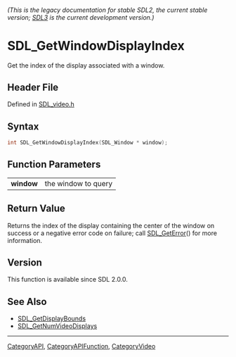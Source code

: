 ###### (This is the legacy documentation for stable SDL2, the current stable version; [SDL3](https://wiki.libsdl.org/SDL3/) is the current development version.)
# SDL_GetWindowDisplayIndex

Get the index of the display associated with a window.

## Header File

Defined in [SDL_video.h](https://github.com/libsdl-org/SDL/blob/SDL2/include/SDL_video.h)

## Syntax

```c
int SDL_GetWindowDisplayIndex(SDL_Window * window);

```

## Function Parameters

|                |                     |
| -------------- | ------------------- |
| **window**     | the window to query |

## Return Value

Returns the index of the display containing the center of the window on
success or a negative error code on failure; call
[SDL_GetError](SDL_GetError)() for more information.

## Version

This function is available since SDL 2.0.0.

## See Also

- [SDL_GetDisplayBounds](SDL_GetDisplayBounds)
- [SDL_GetNumVideoDisplays](SDL_GetNumVideoDisplays)

----
[CategoryAPI](CategoryAPI), [CategoryAPIFunction](CategoryAPIFunction), [CategoryVideo](CategoryVideo)

